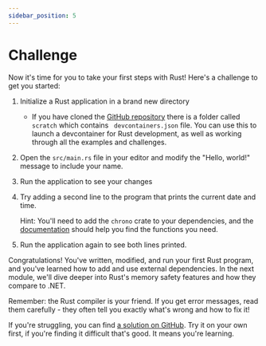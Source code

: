 ```yaml
---
sidebar_position: 5
---
```


# Challenge

Now it's time for you to take your first steps with Rust! Here's a challenge to get you started:

1. Initialize a Rust application in a brand new directory
   - If you have cloned the [GitHub repository](github.com/jeastham1993/rust-for-dotnet-devs-workshop) there is a folder called `scratch` which contains ` devcontainers.json` file. You can use this to launch a devcontainer for Rust development, as well as working through all the examples and challenges.
2. Open the `src/main.rs` file in your editor and modify the "Hello, world!" message to include your name.
3. Run the application to see your changes
4. Try adding a second line to the program that prints the current date and time.

   Hint: You'll need to add the `chrono` crate to your dependencies, and the [documentation](https://docs.rs/chrono/latest/chrono/) should help you find the functions you need.

5. Run the application again to see both lines printed.

Congratulations! You've written, modified, and run your first Rust program, and you've learned how to add and use external dependencies. In the next module, we'll dive deeper into Rust's memory safety features and how they compare to .NET.

Remember: the Rust compiler is your friend. If you get error messages, read them carefully - they often tell you exactly what's wrong and how to fix it!

If you're struggling, you can find [a solution on GitHub](https://github.com/jeastham1993/rust-for-dotnet-devs-workshop/tree/main/src/solutions/module1/rust_app). Try it on your own first, if you're finding it difficult that's good. It means you're learning.
